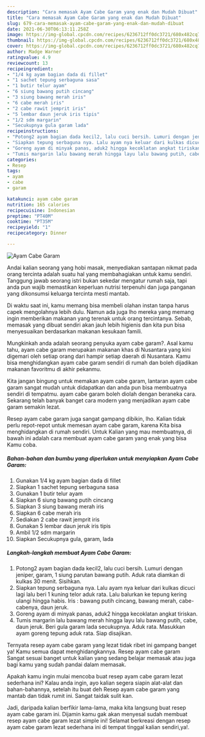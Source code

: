 ```yaml
---
description: "Cara memasak Ayam Cabe Garam yang enak dan Mudah Dibuat"
title: "Cara memasak Ayam Cabe Garam yang enak dan Mudah Dibuat"
slug: 679-cara-memasak-ayam-cabe-garam-yang-enak-dan-mudah-dibuat
date: 2021-06-30T06:13:11.258Z
image: https://img-global.cpcdn.com/recipes/6236712ff0dc3721/680x482cq70/ayam-cabe-garam-foto-resep-utama.jpg
thumbnail: https://img-global.cpcdn.com/recipes/6236712ff0dc3721/680x482cq70/ayam-cabe-garam-foto-resep-utama.jpg
cover: https://img-global.cpcdn.com/recipes/6236712ff0dc3721/680x482cq70/ayam-cabe-garam-foto-resep-utama.jpg
author: Madge Warner
ratingvalue: 4.9
reviewcount: 13
recipeingredient:
- "1/4 kg ayam bagian dada di fillet"
- "1 sachet tepung serbaguna sasa"
- "1 butir telur ayam"
- "6 siung bawang putih cincang"
- "3 siung bawang merah iris"
- "6 cabe merah iris"
- "2 cabe rawit jemprit iris"
- "5 lembar daun jeruk iris tipis"
- "1/2 sdm margarin"
- "Secukupnya gula garam lada"
recipeinstructions:
- "Potong2 ayam bagian dada kecil2, lalu cuci bersih. Lumuri dengan jeniper, garam, 1 siung parutan bawang putih. Aduk rata diamkan di kulkas 30 menit. Sisihkan."
- "Siapkan tepung serbaguna nya. Lalu ayam nya keluar dari kulkas dicuci lagi lalu beri 1 kuning telor aduk rata. Lalu balurkan ke tepung kering ulangi hingga habis. Iris : bawang putih cincang, bawang merah, cabe-cabenya, daun jeruk."
- "Goreng ayam di minyak panas, aduk2 hingga kecoklatan angkat tiriskan."
- "Tumis margarin lalu bawang merah hingga layu lalu bawang putih, cabe, daun jeruk. Beri gula garam lada secukupnya. Aduk rata. Masukkan ayam goreng tepung aduk rata. Siap disajikan."
categories:
- Resep
tags:
- ayam
- cabe
- garam

katakunci: ayam cabe garam 
nutrition: 165 calories
recipecuisine: Indonesian
preptime: "PT40M"
cooktime: "PT35M"
recipeyield: "1"
recipecategory: Dinner

---
```



![Ayam Cabe Garam](https://img-global.cpcdn.com/recipes/6236712ff0dc3721/680x482cq70/ayam-cabe-garam-foto-resep-utama.jpg)

Andai kalian seorang yang hobi masak, menyediakan santapan nikmat pada orang tercinta adalah suatu hal yang membahagiakan untuk kamu sendiri. Tanggung jawab seorang istri bukan sekedar mengatur rumah saja, tapi anda pun wajib memastikan keperluan nutrisi terpenuhi dan juga panganan yang dikonsumsi keluarga tercinta mesti mantab.

Di waktu  saat ini, kamu memang bisa membeli olahan instan tanpa harus capek mengolahnya lebih dulu. Namun ada juga lho mereka yang memang ingin memberikan makanan yang terenak untuk orang tercintanya. Sebab, memasak yang dibuat sendiri akan jauh lebih higienis dan kita pun bisa menyesuaikan berdasarkan makanan kesukaan famili. 



Mungkinkah anda adalah seorang penyuka ayam cabe garam?. Asal kamu tahu, ayam cabe garam merupakan makanan khas di Nusantara yang kini digemari oleh setiap orang dari hampir setiap daerah di Nusantara. Kamu bisa menghidangkan ayam cabe garam sendiri di rumah dan boleh dijadikan makanan favoritmu di akhir pekanmu.

Kita jangan bingung untuk memakan ayam cabe garam, lantaran ayam cabe garam sangat mudah untuk didapatkan dan anda pun bisa membuatnya sendiri di tempatmu. ayam cabe garam boleh diolah dengan beraneka cara. Sekarang telah banyak banget cara modern yang menjadikan ayam cabe garam semakin lezat.

Resep ayam cabe garam juga sangat gampang dibikin, lho. Kalian tidak perlu repot-repot untuk memesan ayam cabe garam, karena Kita bisa menghidangkan di rumah sendiri. Untuk Kalian yang mau membuatnya, di bawah ini adalah cara membuat ayam cabe garam yang enak yang bisa Kamu coba.

<!--inarticleads1-->

##### Bahan-bahan dan bumbu yang diperlukan untuk menyiapkan Ayam Cabe Garam:

1. Gunakan 1/4 kg ayam bagian dada di fillet
1. Siapkan 1 sachet tepung serbaguna sasa
1. Gunakan 1 butir telur ayam
1. Siapkan 6 siung bawang putih cincang
1. Siapkan 3 siung bawang merah iris
1. Siapkan 6 cabe merah iris
1. Sediakan 2 cabe rawit jemprit iris
1. Gunakan 5 lembar daun jeruk iris tipis
1. Ambil 1/2 sdm margarin
1. Siapkan Secukupnya gula, garam, lada




<!--inarticleads2-->

##### Langkah-langkah membuat Ayam Cabe Garam:

1. Potong2 ayam bagian dada kecil2, lalu cuci bersih. Lumuri dengan jeniper, garam, 1 siung parutan bawang putih. Aduk rata diamkan di kulkas 30 menit. Sisihkan.
1. Siapkan tepung serbaguna nya. Lalu ayam nya keluar dari kulkas dicuci lagi lalu beri 1 kuning telor aduk rata. Lalu balurkan ke tepung kering ulangi hingga habis. Iris : bawang putih cincang, bawang merah, cabe-cabenya, daun jeruk.
1. Goreng ayam di minyak panas, aduk2 hingga kecoklatan angkat tiriskan.
1. Tumis margarin lalu bawang merah hingga layu lalu bawang putih, cabe, daun jeruk. Beri gula garam lada secukupnya. Aduk rata. Masukkan ayam goreng tepung aduk rata. Siap disajikan.




Ternyata resep ayam cabe garam yang lezat tidak ribet ini gampang banget ya! Kamu semua dapat menghidangkannya. Resep ayam cabe garam Sangat sesuai banget untuk kalian yang sedang belajar memasak atau juga bagi kamu yang sudah pandai dalam memasak.

Apakah kamu ingin mulai mencoba buat resep ayam cabe garam lezat sederhana ini? Kalau anda ingin, ayo kalian segera siapin alat-alat dan bahan-bahannya, setelah itu buat deh Resep ayam cabe garam yang mantab dan tidak rumit ini. Sangat taidak sulit kan. 

Jadi, daripada kalian berfikir lama-lama, maka kita langsung buat resep ayam cabe garam ini. Dijamin kamu gak akan menyesal sudah membuat resep ayam cabe garam lezat simple ini! Selamat berkreasi dengan resep ayam cabe garam lezat sederhana ini di tempat tinggal kalian sendiri,ya!.

